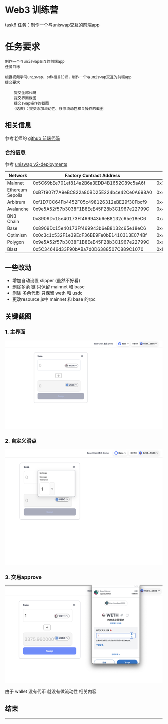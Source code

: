 # Web3 训练营 

task6 任务：制作一个与uniswap交互的前端app

# 任务要求

```
制作一个与uniswap交互的前端app
任务目标

根据视频学习uniswap、sdk相关知识，制作一个与uniswap交互的前端app
提交要求

    提交全部代码
    提交界面截图
    提交swap操作的截图
    (选做）：提交添加流动性、移除流动性相关操作的截图

```

## 相关信息

参考老师的 [github 前端代码](https://github.com/openbuildxyz/Web3-Frontend-Bootcamp/tree/main/slides/6.%E5%AE%9E%E6%88%98%E9%A1%B9%E7%9B%AE%E4%BA%8C%EF%BC%9AUniswap%E5%AE%9E%E6%88%98)

### 合约信息

参考 [uniswap v2-deployments](https://docs.uniswap.org/contracts/v2/reference/smart-contracts/v2-deployments)

| Network           | Factory Contract Address                       | V2Router02 Contract Address                       |
|-------------------|-------------------------------------------------|---------------------------------------------------|
| Mainnet           | 0x5C69bEe701ef814a2B6a3EDD4B1652C89c5aA6f       | 0x7a250d5630B4cF539739dF2C5dAcb4c659F2488D       |
| Ethereum Sepolia  | 0xB7f907f7A9eBC822a80BD25E224b4e42Ce0A698A0     | 0x425141165d3DE9FEC831896C016617a52363b687       |
| Arbitrum          | 0xf1D7CC64Fb4452F05c498126312eBE29f30Fbcf9      | 0x4752ba5dbc23f44d87826276bf6fd6b1c372ad24       |
| Avalanche         | 0x9e5A52f57b3038F1B8EeE45F28b3C1967e22799C      | 0x4752ba5dbc23f44d87826276bf6fd6b1c372ad24       |
| BNB Chain         | 0x8909Dc15e40173Ff469943b6eB8132c65e18eC6       | 0x4752ba5dbc23f44d87826276bf6fd6b1c372ad24       |
| Base              | 0x8909Dc15e40173Ff469943b6eB8132c65e18eC6       | 0x4752ba5dbc23f44d87826276bf6fd6b1c372ad24       |
| Optimism          | 0x0c3c1c532F1e39EdF36BE9Fe0bE1410313E074Bf      | 0xA47b5Da61326A6379179b40d0F57E5bbDC962c2        |
| Polygon           | 0x9e5A52f57b3038F1B8EeE45F28b3C1967e22799C      | 0xedf6066a2b290C1857838627CF4776A2C8077AD1       |
| Blast             | 0x5C34646d33F90bABa7d0D6388507C889C1070        | 0xBB66Eb1c5e875933D44Ae661dbD8e5D9B03035         |

## 一些改动

- 增加自动设置 slipper (虽然不好看)
- 删除多余 链 只保留 mainnet 和 base
- 删除 多余代币 只保留 weth 和 usdc
- 更改resource.js中 mainnet 和 base 的rpc 

## 关键截图



### 1. 主界面


![图片1](https://github.com/coolberwin/Web3-Frontend-Bootcamp/blob/task6/members/coolberwin/task6/img/swap%E6%88%AA%E5%9B%BE1%20%E7%95%8C%E9%9D%A2.png?raw=true)

### 2. 自定义滑点

![图片2](https://github.com/coolberwin/Web3-Frontend-Bootcamp/blob/task6/members/coolberwin/task6/img/swap%E6%88%AA%E5%9B%BE2%20%E8%87%AA%E5%AE%9A%E4%B9%89slippage.png?raw=true)

### 3. 交易approve

![图片3](https://github.com/coolberwin/Web3-Frontend-Bootcamp/blob/task6/members/coolberwin/task6/img/swap%E6%88%AA%E5%9B%BE3%20approve.png?raw=true)


由于 wallet 没有代币 就没有做流动性 相关内容

## 结束

---